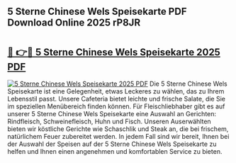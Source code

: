 ## 5 Sterne Chinese Wels Speisekarte PDF Download Online 2025 rP8JR

# <h2><a href="http://gcb99r.nevu.top/?p=5+Sterne+Chinese+Wels+Speisekarte">🔗 👉🔴 5 Sterne Chinese Wels Speisekarte 2025 PDF</a></h2>

[![5 Sterne Chinese Wels Speisekarte 2025 PDF](https://i.imgur.com/dBaPXMq.png)](http://gcb99r.nevu.top/?p=5+Sterne+Chinese+Wels+Speisekarte)
Die 5 Sterne Chinese Wels Speisekarte ist eine Gelegenheit, etwas Leckeres zu wählen, das zu Ihrem Lebensstil passt. Unsere Cafeteria bietet leichte und frische Salate, die Sie im speziellen Menübereich finden können. Für Fleischliebhaber gibt es auf unserer 5 Sterne Chinese Wels Speisekarte eine Auswahl an Gerichten: Rindfleisch, Schweinefleisch, Huhn und Fisch. Unseren Auserwählten bieten wir köstliche Gerichte wie Schaschlik und Steak an, die bei frischem, natürlichem Feuer zubereitet werden. In jedem Fall sind wir bereit, Ihnen bei der Auswahl der Speisen auf der 5 Sterne Chinese Wels Speisekarte zu helfen und Ihnen einen angenehmen und komfortablen Service zu bieten.
